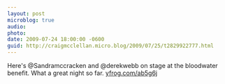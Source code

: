 ```yaml
---
layout: post
microblog: true
audio: 
photo: 
date: 2009-07-24 18:00:00 -0600
guid: http://craigmcclellan.micro.blog/2009/07/25/t2829922777.html
---
```

Here's @Sandramccracken and @derekwebb on stage at the bloodwater benefit. What a great night so far.  [yfrog.com/ab5g6j](http://yfrog.com/ab5g6j)

